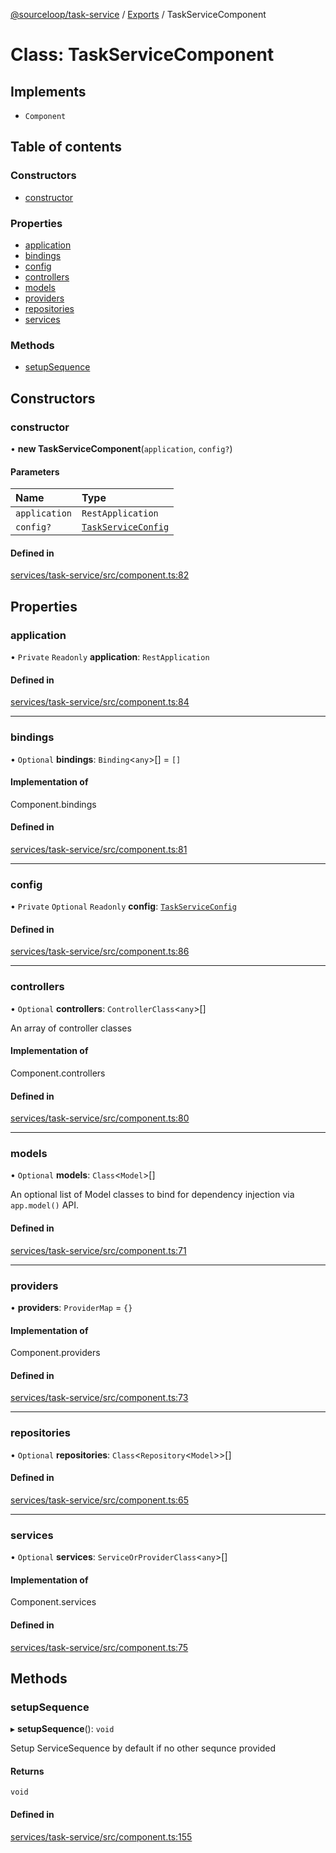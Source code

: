 [@sourceloop/task-service](../README.md) / [Exports](../modules.md) / TaskServiceComponent

# Class: TaskServiceComponent

## Implements

- `Component`

## Table of contents

### Constructors

- [constructor](TaskServiceComponent.md#constructor)

### Properties

- [application](TaskServiceComponent.md#application)
- [bindings](TaskServiceComponent.md#bindings)
- [config](TaskServiceComponent.md#config)
- [controllers](TaskServiceComponent.md#controllers)
- [models](TaskServiceComponent.md#models)
- [providers](TaskServiceComponent.md#providers)
- [repositories](TaskServiceComponent.md#repositories)
- [services](TaskServiceComponent.md#services)

### Methods

- [setupSequence](TaskServiceComponent.md#setupsequence)

## Constructors

### constructor

• **new TaskServiceComponent**(`application`, `config?`)

#### Parameters

| Name | Type |
| :------ | :------ |
| `application` | `RestApplication` |
| `config?` | [`TaskServiceConfig`](../modules.md#taskserviceconfig) |

#### Defined in

[services/task-service/src/component.ts:82](https://github.com/sourcefuse/loopback4-microservice-catalog/blob/93a7f917/services/task-service/src/component.ts#L82)

## Properties

### application

• `Private` `Readonly` **application**: `RestApplication`

#### Defined in

[services/task-service/src/component.ts:84](https://github.com/sourcefuse/loopback4-microservice-catalog/blob/93a7f917/services/task-service/src/component.ts#L84)

___

### bindings

• `Optional` **bindings**: `Binding`<`any`\>[] = `[]`

#### Implementation of

Component.bindings

#### Defined in

[services/task-service/src/component.ts:81](https://github.com/sourcefuse/loopback4-microservice-catalog/blob/93a7f917/services/task-service/src/component.ts#L81)

___

### config

• `Private` `Optional` `Readonly` **config**: [`TaskServiceConfig`](../modules.md#taskserviceconfig)

#### Defined in

[services/task-service/src/component.ts:86](https://github.com/sourcefuse/loopback4-microservice-catalog/blob/93a7f917/services/task-service/src/component.ts#L86)

___

### controllers

• `Optional` **controllers**: `ControllerClass`<`any`\>[]

An array of controller classes

#### Implementation of

Component.controllers

#### Defined in

[services/task-service/src/component.ts:80](https://github.com/sourcefuse/loopback4-microservice-catalog/blob/93a7f917/services/task-service/src/component.ts#L80)

___

### models

• `Optional` **models**: `Class`<`Model`\>[]

An optional list of Model classes to bind for dependency injection
via `app.model()` API.

#### Defined in

[services/task-service/src/component.ts:71](https://github.com/sourcefuse/loopback4-microservice-catalog/blob/93a7f917/services/task-service/src/component.ts#L71)

___

### providers

• **providers**: `ProviderMap` = `{}`

#### Implementation of

Component.providers

#### Defined in

[services/task-service/src/component.ts:73](https://github.com/sourcefuse/loopback4-microservice-catalog/blob/93a7f917/services/task-service/src/component.ts#L73)

___

### repositories

• `Optional` **repositories**: `Class`<`Repository`<`Model`\>\>[]

#### Defined in

[services/task-service/src/component.ts:65](https://github.com/sourcefuse/loopback4-microservice-catalog/blob/93a7f917/services/task-service/src/component.ts#L65)

___

### services

• `Optional` **services**: `ServiceOrProviderClass`<`any`\>[]

#### Implementation of

Component.services

#### Defined in

[services/task-service/src/component.ts:75](https://github.com/sourcefuse/loopback4-microservice-catalog/blob/93a7f917/services/task-service/src/component.ts#L75)

## Methods

### setupSequence

▸ **setupSequence**(): `void`

Setup ServiceSequence by default if no other sequnce provided

#### Returns

`void`

#### Defined in

[services/task-service/src/component.ts:155](https://github.com/sourcefuse/loopback4-microservice-catalog/blob/93a7f917/services/task-service/src/component.ts#L155)
